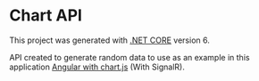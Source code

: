# Chart API

This project was generated with [.NET CORE]([https://github.com/angular/angular-cli](https://docs.microsoft.com/en-us/dotnet/core/compatibility/6.0)) version 6.

API created to generate random data to use as an example in this application [Angular with chart.js](https://github.com/AlonsoLucasls/angular-chart-js/tree/feature/chart-random-call) (With SignalR).
